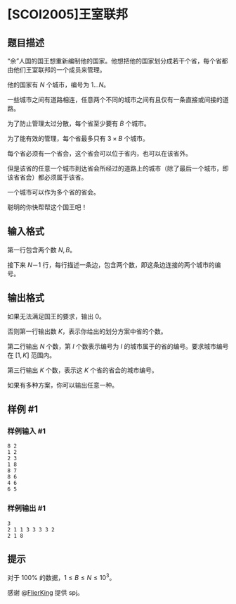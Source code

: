 # [SCOI2005]王室联邦

## 题目描述

“余”人国的国王想重新编制他的国家。他想把他的国家划分成若干个省，每个省都由他们王室联邦的一个成员来管理。

他的国家有 $N$ 个城市，编号为 $1\ldots N$。

一些城市之间有道路相连，任意两个不同的城市之间有且仅有一条直接或间接的道路。

为了防止管理太过分散，每个省至少要有 $B$ 个城市。

为了能有效的管理，每个省最多只有 $3\times B$ 个城市。

每个省必须有一个省会，这个省会可以位于省内，也可以在该省外。

但是该省的任意一个城市到达省会所经过的道路上的城市（除了最后一个城市，即该省省会）都必须属于该省。

一个城市可以作为多个省的省会。

聪明的你快帮帮这个国王吧！

## 输入格式

第一行包含两个数 $N,B$。

接下来 $N－1$ 行，每行描述一条边，包含两个数，即这条边连接的两个城市的编号。

## 输出格式

如果无法满足国王的要求，输出 $0$。

否则第一行输出数 $K$，表示你给出的划分方案中省的个数。

第二行输出 $N$ 个数，第 $I$ 个数表示编号为 $I$ 的城市属于的省的编号。要求城市编号在 $[1,K]$ 范围内。

第三行输出 $K$ 个数，表示这 $K$ 个省的省会的城市编号。

如果有多种方案，你可以输出任意一种。

## 样例 #1

### 样例输入 #1
```
8 2 
1 2 
2 3 
1 8 
8 7 
8 6 
4 6 
6 5
```

### 样例输出 #1

```
3 
2 1 1 3 3 3 3 2 
2 1 8
```

## 提示

对于 $100\%$ 的数据，$1\le B\leq N\le 10^3$。

感谢 @[FlierKing](/user/9433) 提供 spj。

